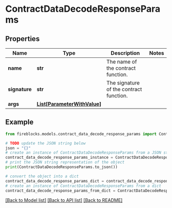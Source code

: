 # ContractDataDecodeResponseParams


## Properties

Name | Type | Description | Notes
------------ | ------------- | ------------- | -------------
**name** | **str** | The name of the contract function. | 
**signature** | **str** | The signature of the contract function. | 
**args** | [**List[ParameterWithValue]**](ParameterWithValue.md) |  | 

## Example

```python
from fireblocks.models.contract_data_decode_response_params import ContractDataDecodeResponseParams

# TODO update the JSON string below
json = "{}"
# create an instance of ContractDataDecodeResponseParams from a JSON string
contract_data_decode_response_params_instance = ContractDataDecodeResponseParams.from_json(json)
# print the JSON string representation of the object
print(ContractDataDecodeResponseParams.to_json())

# convert the object into a dict
contract_data_decode_response_params_dict = contract_data_decode_response_params_instance.to_dict()
# create an instance of ContractDataDecodeResponseParams from a dict
contract_data_decode_response_params_from_dict = ContractDataDecodeResponseParams.from_dict(contract_data_decode_response_params_dict)
```
[[Back to Model list]](../README.md#documentation-for-models) [[Back to API list]](../README.md#documentation-for-api-endpoints) [[Back to README]](../README.md)


